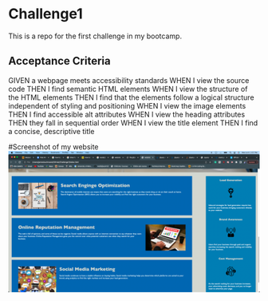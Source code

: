 # Challenge1
This is a repo for the first challenge in my bootcamp.

## Acceptance Criteria 
GIVEN a webpage meets accessibility standards
WHEN I view the source code
THEN I find semantic HTML elements
WHEN I view the structure of the HTML elements
THEN I find that the elements follow a logical structure independent of styling and positioning
WHEN I view the image elements
THEN I find accessible alt attributes
WHEN I view the heading attributes
THEN they fall in sequential order
WHEN I view the title element
THEN I find a concise, descriptive title

#Screenshot of my website 
![Screenshot](./Develop/assets/images/screenshot.png)



